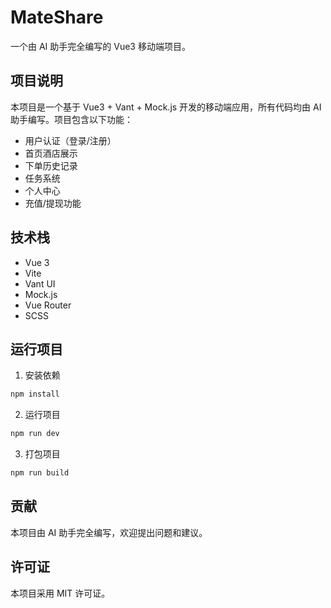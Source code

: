 # MateShare

一个由 AI 助手完全编写的 Vue3 移动端项目。

## 项目说明

本项目是一个基于 Vue3 + Vant + Mock.js 开发的移动端应用，所有代码均由 AI 助手编写。项目包含以下功能：

- 用户认证（登录/注册）
- 首页酒店展示
- 下单历史记录
- 任务系统
- 个人中心
- 充值/提现功能

## 技术栈

- Vue 3
- Vite
- Vant UI
- Mock.js
- Vue Router
- SCSS

## 运行项目

1. 安装依赖
```bash
npm install
```
2. 运行项目
```bash
npm run dev
```
3. 打包项目
```bash
npm run build
```
## 贡献
本项目由 AI 助手完全编写，欢迎提出问题和建议。
## 许可证
本项目采用 MIT 许可证。